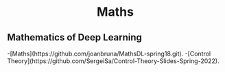 <div align="center">
	<h1> Maths</h1>
</div>



<h2> Mathematics of Deep Learning</h2>
-[Maths](https://github.com/joanbruna/MathsDL-spring18.git).
-[Control Theory](https://github.com/SergeiSa/Control-Theory-Slides-Spring-2022).

